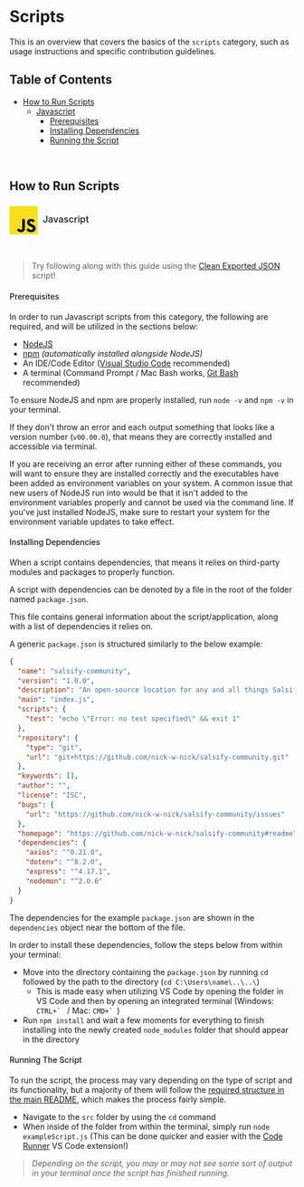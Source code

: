 # Scripts

This is an overview that covers the basics of the `scripts` category, such as usage instructions and specific contribution guidelines.

## Table of Contents
- [How to Run Scripts](#how-to-run-scripts)
  - [Javascript](#javascript)
    - [Prerequisites](#prerequisites-js)
    - [Installing Dependencies](#installing-dependencies-js)
    - [Running the Script](#running-the-script-js)

<br/>

## How to Run Scripts

<h3 id="javascript" style="font-weight: 500;"><img align="center" src="../../assets/readme/javascript-icon.jpg">&nbsp;&nbsp;Javascript</img></h3>

<br/>

> Try following along with this guide using the [Clean Exported JSON](Clean%20Exported%20JSON) script!

<h4 id="prerequisites-js" style="font-weight: 500;">Prerequisites</h4>
In order to run Javascript scripts from this category, the following are required, and will be utilized in the sections below:

- [NodeJS](https://nodejs.org/)
- [npm](https://www.npmjs.com/get-npm) *(automatically installed alongside NodeJS)*
- An IDE/Code Editor ([Visual Studio Code](https://code.visualstudio.com/) recommended)
- A terminal (Command Prompt / Mac Bash works, [Git Bash](https://git-scm.com/) recommended)

To ensure NodeJS and npm are properly installed, run `node -v` and `npm -v` in your terminal.

If they don't throw an error and each output something that looks like a version number (`v00.00.0`), that means they are correctly installed and accessible via terminal.

If you are receiving an error after running either of these commands, you will want to ensure they are installed correctly and the executables have been added as environment variables on your system. A common issue that new users of NodeJS run into would be that it isn't added to the environment variables properly and cannot be used via the command line. If you've just installed NodeJS, make sure to restart your system for the environment variable updates to take effect.

<h4 id="installing-dependencies-js" style="font-weight: 500;">Installing Dependencies</h4>
When a script contains dependencies, that means it relies on third-party modules and packages to properly function.

A script with dependencies can be denoted by a file in the root of the folder named `package.json`.

This file contains general information about the script/application, along with a list of dependencies it relies on.

A generic `package.json` is structured similarly to the below example:

```json
{
  "name": "salsify-community",
  "version": "1.0.0",
  "description": "An open-source location for any and all things Salsify.",
  "main": "index.js",
  "scripts": {
    "test": "echo \"Error: no test specified\" && exit 1"
  },
  "repository": {
    "type": "git",
    "url": "git+https://github.com/nick-w-nick/salsify-community.git"
  },
  "keywords": [],
  "author": "",
  "license": "ISC",
  "bugs": {
    "url": "https://github.com/nick-w-nick/salsify-community/issues"
  },
  "homepage": "https://github.com/nick-w-nick/salsify-community#readme",
  "dependencies": {
    "axios": "^0.21.0",
    "dotenv": "^8.2.0",
    "express": "^4.17.1",
    "nodemon": "^2.0.6"
  }
}
```

The dependencies for the example `package.json` are shown in the `dependencies` object near the bottom of the file.

In order to install these dependencies, follow the steps below from within your terminal:
- Move into the directory containing the `package.json` by running `cd` followed by the path to the directory (`cd C:\Users\name\..\..\`)
  - This is made easy when utilizing VS Code by opening the folder in VS Code and then by opening an integrated terminal (Windows: ``CTRL+` `` / Mac: ``CMD+` ``)
- Run `npm install` and wait a few moments for everything to finish installing into the newly created `node_modules` folder that should appear in the directory

<h4 id="running-the-script-js" style="font-weight: 500;">Running The Script</h4>

To run the script, the process may vary depending on the type of script and its functionality, but a majority of them will follow the [required structure in the main README](../../README.md#scripts), which makes the process fairly simple.

- Navigate to the `src` folder by using the `cd` command
- When inside of the folder from within the terminal, simply run `node exampleScript.js` (This can be done quicker and easier with the [Code Runner](https://marketplace.visualstudio.com/items?itemName=formulahendry.code-runner) VS Code extension!)

> *Depending on the script, you may or may not see some sort of output in your terminal once the script has finished running.*